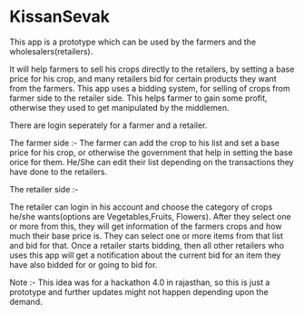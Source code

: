# KissanSevak

This app is a prototype which can be used by the farmers and the wholesalers(retailers).

It will help farmers to sell his crops directly to the retailers, by setting a base price for his crop, and many retailers bid for certain products they want from the farmers. 
This app uses a bidding system, for selling of crops from farmer side to the retailer side. This helps farmer to gain some profit, otherwise they used to get manipulated by the middlemen.

There are login seperately for a farmer and a retailer.

The farmer side :-
The farmer can add the crop to his list and set a base price for his crop, or otherwise the government that help in setting the base orice for them.
He/She can edit their list depending on the transactions they have done to the retailers.

The retailer side :-

The retailer can login in his account and choose the category of crops he/she wants(options are Vegetables,Fruits, Flowers).
After they select one or more from this, they will get information of the farmers crops and how much their base price is.
They can select one or more items from that list and bid for that.
Once a retailer starts bidding, then all other retailers who uses this app will get a notification about the current bid for an item they have also bidded for or going to bid for.

Note :-
  This idea was for a hackathon 4.0 in rajasthan, so this is just a prototype and further updates might not happen depending upon the demand.
